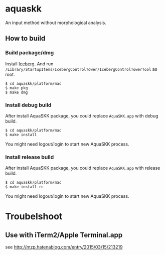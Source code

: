 aquaskk
=======

An input method without morphological analysis.

## How to build

### Build package/dmg
Install [Iceberg](http://s.sudre.free.fr/Software/Iceberg.html).  And run `/Library/StartupItems/IcebergControlTower/IcebergControlTowerTool` as root.

```
$ cd aquaskk/platform/mac
$ make pkg
$ make dmg
```

### Install debug build
After install AquaSKK package, you could replace `AquaSKK.app` with debug build.

```
$ cd aquaskk/platform/mac
$ make install
```

You might need logout/login to start new AquaSKK process.

### Install release build
After install AquaSKK package, you could replace `AquaSKK.app` with release build.

```
$ cd aquaskk/platform/mac
$ make install-rc
```

You might need logout/login to start new AquaSKK process.

# Troubelshoot
## Use with iTerm2/Apple Terminal.app
see http://mzp.hatenablog.com/entry/2015/03/15/213219
